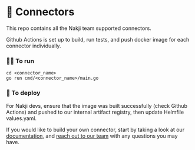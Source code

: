 # 🐙 Connectors
This repo contains all the Nakji team supported connectors.

Github Actions is set up to build, run tests, and push docker image for each connector individually.

### 🏃‍♀️ To run
```
cd <connector_name>
go run cmd/<connector_name>/main.go
```

### 🚀 To deploy
For Nakji devs, ensure that the image was built successfully (check Github Actions) and pushed to our internal artifact registry, then update Helmfile values.yaml. 

If you would like to build your own connector, start by taking a look at our [documentation](https://docs.nakji.network/docs/intro), and [reach out to our team](hello@nakji.network) with any questions you may have.